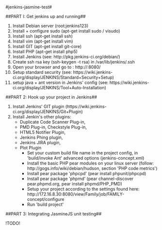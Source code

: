 #jenkins-jasmine-test#


##PART I: Get jenkins up and running##

<ol>
	<li>Install Debian server (root:jenkins123)</li>
	<li>Install + configure sudo (apt-get install sudo / visudo)</li>
	<li>Install ssh (apt-get install ssh)</li>
	<li>Install vim (apt-get install vim)</li>
	<li>Install GIT (apt-get install git-core)</li>
	<li>Install PHP (apt-get install php5)</li>
	<li>Install Jenkins (see: http://pkg.jenkins-ci.org/debian/)</li>
	<li>Create ssh rsa key (ssh-keygen -t rsa) in /var/lib/jenkins/.ssh</li>
	<li>Open your browser and go to : http://<youripaddress>:8080/</li>
	<li>Setup standard security (see: https://wiki.jenkins-ci.org/display/JENKINS/Standard+Security+Setup)</li>
	<li>setup java + ant version in Jenkins' config (see: https://wiki.jenkins-ci.org/display/JENKINS/Tool+Auto-Installation)</li>
</ol>

##PART 2: Hook up your project in Jenkins##

<ol>
	<li>Install Jenkins' GIT plugin (https://wiki.jenkins-ci.org/display/JENKINS/Git+Plugin)</li>
	<li>Install Jenkin's other plugins:
		<ul>
			<li>Duplicate Code Scanner Plug-in,
			<li>PMD Plug-in, Checkstyle Plug-in,
			<li>HTML5 Notifier Plugin,
			<li>Jenkins Phing plugin,
			<li>Jenkins JIRA plugin, 
			<li>Plot Plugin
		<ul>
	</li>
	<li>Set your custom build file name in the project config, in 'build/invoke Ant' advanced options (jenkins-concept.xml)</li>
	<li>Install the basic PHP pear modules on your linux server (follow: http://gogs.info/wiki/debian/hudson, section 'PHP code metrics')</li>
	<li>Install pear package 'phpcpd' (pear install phpunit/phpcpd)</li>
	<li>Install pear package 'phpmd' (pear channel-discover pear.phpmd.org, pear install phpmd/PHP_PMD)</li>
	<li>Setup your project according to the settings found here: http://172.16.8.30:8080/view/Family/job/FAMILY-concept/configure</li>
	<li>Run 'build project'</li>
</ol>

##PART 3: Integrating JasmineJS unit testing##

!TODO!